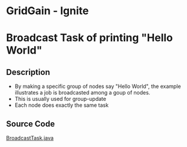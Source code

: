 # GridGain - Ignite 
# Broadcast Task of printing "Hello World"

## Description
- By making a specific group of nodes say "Hello World", the example illustrates a job is broadcasted among a goup of nodes. 
- This is usually used for group-update
- Each node does exactly the same task

## Source Code
[BroadcastTask.java](../application-examples/Broadcast.java)

